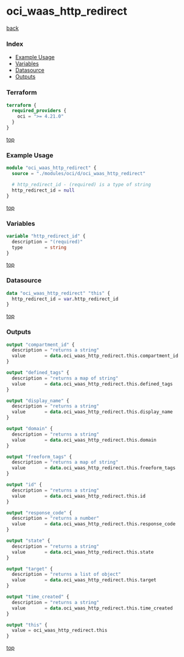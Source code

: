 # oci_waas_http_redirect

[back](../oci.md)

### Index

- [Example Usage](#example-usage)
- [Variables](#variables)
- [Datasource](#datasource)
- [Outputs](#outputs)

### Terraform

```terraform
terraform {
  required_providers {
    oci = ">= 4.21.0"
  }
}
```

[top](#index)

### Example Usage

```terraform
module "oci_waas_http_redirect" {
  source = "./modules/oci/d/oci_waas_http_redirect"

  # http_redirect_id - (required) is a type of string
  http_redirect_id = null
}
```

[top](#index)

### Variables

```terraform
variable "http_redirect_id" {
  description = "(required)"
  type        = string
}
```

[top](#index)

### Datasource

```terraform
data "oci_waas_http_redirect" "this" {
  http_redirect_id = var.http_redirect_id
}
```

[top](#index)

### Outputs

```terraform
output "compartment_id" {
  description = "returns a string"
  value       = data.oci_waas_http_redirect.this.compartment_id
}

output "defined_tags" {
  description = "returns a map of string"
  value       = data.oci_waas_http_redirect.this.defined_tags
}

output "display_name" {
  description = "returns a string"
  value       = data.oci_waas_http_redirect.this.display_name
}

output "domain" {
  description = "returns a string"
  value       = data.oci_waas_http_redirect.this.domain
}

output "freeform_tags" {
  description = "returns a map of string"
  value       = data.oci_waas_http_redirect.this.freeform_tags
}

output "id" {
  description = "returns a string"
  value       = data.oci_waas_http_redirect.this.id
}

output "response_code" {
  description = "returns a number"
  value       = data.oci_waas_http_redirect.this.response_code
}

output "state" {
  description = "returns a string"
  value       = data.oci_waas_http_redirect.this.state
}

output "target" {
  description = "returns a list of object"
  value       = data.oci_waas_http_redirect.this.target
}

output "time_created" {
  description = "returns a string"
  value       = data.oci_waas_http_redirect.this.time_created
}

output "this" {
  value = oci_waas_http_redirect.this
}
```

[top](#index)
